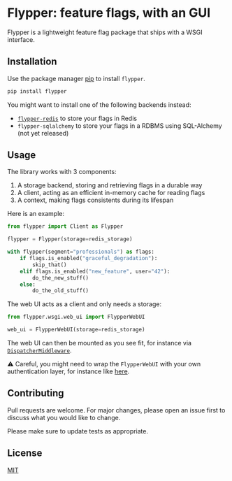 # Flypper: feature flags, with an GUI

Flypper is a lightweight feature flag package that ships with a WSGI interface.

## Installation

Use the package manager [pip](https://pip.pypa.io/en/stable/) to install `flypper`.

```bash
pip install flypper
```

You might want to install one of the following backends instead:

* [`flypper-redis`](https://github.com/nicoolas25/flypper-redis) to store your flags in Redis
* `flypper-sqlalchemy` to store your flags in a RDBMS using SQL-Alchemy (not yet released)

## Usage


The library works with 3 components:
1. A storage backend, storing and retrieving flags in a durable way
2. A client, acting as an efficient in-memory cache for reading flags
3. A context, making flags consistents during its lifespan

Here is an example:

```python
from flypper import Client as Flypper

flypper = Flypper(storage=redis_storage)

with flypper(segment="professionals") as flags:
    if flags.is_enabled("graceful_degradation"):
        skip_that()
    elif flags.is_enabled("new_feature", user="42"):
        do_the_new_stuff()
    else:
        do_the_old_stuff()
```

The web UI acts as a client and only needs a storage:

```python
from flypper.wsgi.web_ui import FlypperWebUI

web_ui = FlypperWebUI(storage=redis_storage)
```

The web UI can then be mounted as you see fit,
for instance via [`DispatcherMiddleware`](https://werkzeug.palletsprojects.com/en/2.0.x/middleware/dispatcher/).

⚠ Careful, you might need to wrap the `FlypperWebUI` with your own authentication layer,
for instance like [here](https://eddmann.com/posts/creating-a-basic-auth-wsgi-middleware-in-python/).

## Contributing

Pull requests are welcome. For major changes, please open an issue first to discuss what you would like to change.

Please make sure to update tests as appropriate.

## License

[MIT](https://choosealicense.com/licenses/mit/)


